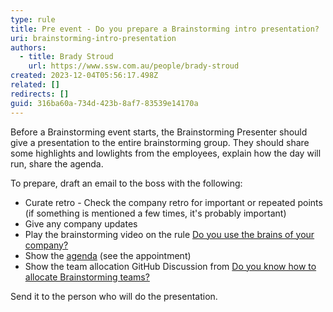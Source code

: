 ```yaml
---
type: rule
title: Pre event - Do you prepare a Brainstorming intro presentation?
uri: brainstorming-intro-presentation
authors:
  - title: Brady Stroud
    url: https://www.ssw.com.au/people/brady-stroud
created: 2023-12-04T05:56:17.498Z
related: []
redirects: []
guid: 316ba60a-734d-423b-8af7-83539e14170a
---
```


Before a Brainstorming event starts, the Brainstorming Presenter should give a presentation to the entire brainstorming group. They should share some highlights and lowlights from the employees, explain how the day will run, share the agenda.

To prepare, draft an email to the boss with the following:
  
* Curate retro - Check the company retro for important or repeated points (if something is mentioned a few times, it's probably important)
* Give any company updates
* Play the brainstorming video on the rule [Do you use the brains of your company?](/use-the-brains-of-your-company)
* Show the [agenda](/brainstorming-agenda/) (see the appointment)
* Show the team allocation GitHub Discussion from [Do you know how to allocate Brainstorming teams?](/brainstorming-team-allocation)

Send it to the person who will do the presentation.
